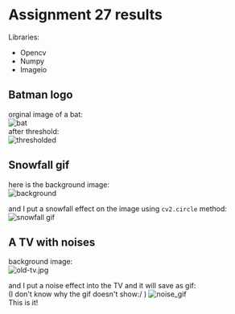 # Assignment 27 results
Libraries:
* Opencv
* Numpy
* Imageio

## Batman logo
orginal image of a bat:<br/>
![bat](https://i.postimg.cc/zDFs983q/bat.jpg) <br>
after threshold: <br/>
![thresholded](https://i.postimg.cc/yNR5nzw4/Batman-logo.jpg) <br/>

## Snowfall gif

here is the background image: <br>
![background](https://i.postimg.cc/vTh1xTMQ/winter-house.jpg)<br>

and I put a snowfall effect on the image using `cv2.circle` method:
![snowfall gif](https://s8.uupload.ir/files/snowfall_vg93.gif)

## A TV with noises

background image: <br>
![old-tv.jpg](https://i.postimg.cc/m2pzbxhH/old-tv.jpg)<br>

and I put a noise effect into the TV and it will save as gif: <br>
(I don't know why the gif doesn't show:/ )
![noise_gif](https://s8.uupload.ir/files/noise_7wvy.gif)
<br>
This is it!






